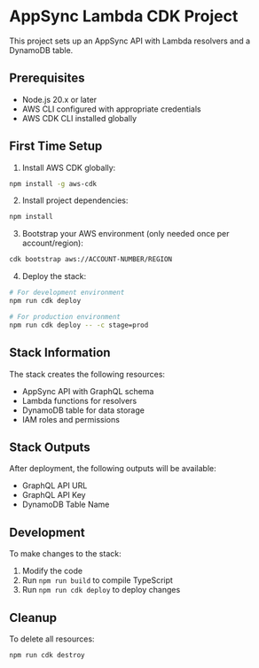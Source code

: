 # AppSync Lambda CDK Project

This project sets up an AppSync API with Lambda resolvers and a DynamoDB table.

## Prerequisites

- Node.js 20.x or later
- AWS CLI configured with appropriate credentials
- AWS CDK CLI installed globally

## First Time Setup

1. Install AWS CDK globally:
```bash
npm install -g aws-cdk
```

2. Install project dependencies:
```bash
npm install
```

3. Bootstrap your AWS environment (only needed once per account/region):
```bash
cdk bootstrap aws://ACCOUNT-NUMBER/REGION
```

4. Deploy the stack:
```bash
# For development environment
npm run cdk deploy

# For production environment
npm run cdk deploy -- -c stage=prod
```

## Stack Information

The stack creates the following resources:
- AppSync API with GraphQL schema
- Lambda functions for resolvers
- DynamoDB table for data storage
- IAM roles and permissions

## Stack Outputs

After deployment, the following outputs will be available:
- GraphQL API URL
- GraphQL API Key
- DynamoDB Table Name

## Development

To make changes to the stack:
1. Modify the code
2. Run `npm run build` to compile TypeScript
3. Run `npm run cdk deploy` to deploy changes

## Cleanup

To delete all resources:
```bash
npm run cdk destroy
```
